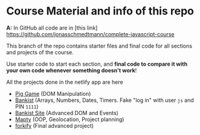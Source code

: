 # Course Material and info of this repo

**A:** In GitHub all code are in [this link] https://github.com/jonasschmedtmann/complete-javascript-course

This branch of the repo contains starter files and final code for all sections and projects of the course.

Use starter code to start each section, and **final code to compare it with your own code whenever something doesn't work**!

All the projects done in the netlify app are here
- [Pig Game](https://pig-game-v2.netlify.app) (DOM Manipulation)
- [Bankist](https://bankist.netlify.app/) (Arrays, Numbers, Dates, Timers. Fake "log in" with user `js` and PIN `1111`)
- [Bankist Site](https://bankist-dom.netlify.app/) (Advanced DOM and Events)
- [Mapty](https://mapty.netlify.app/) (OOP, Geolocation, Project planning)
- [forkify](https://forkify-it-is-it.netlify.app/#6504012d3da6600014c143e5) (Final advanced project)

